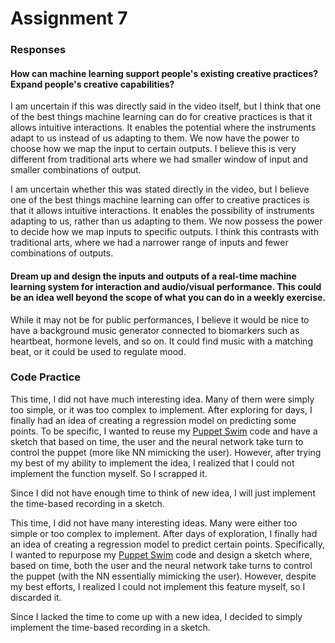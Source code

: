# Assignment 7

### Responses

#### How can machine learning support people's existing creative practices? Expand people's creative capabilities?

I am uncertain if this was directly said in the video itself, but I think that one of the best things machine learning can do for creative practices is that it allows intuitive interactions. It enables the potential where the instruments adapt to us instead of us adapting to them. We now have the power to choose how we map the input to certain outputs. I believe this is very different from traditional arts where we had smaller window of input and smaller combinations of output.

I am uncertain whether this was stated directly in the video, but I believe one of the best things machine learning can offer to creative practices is that it allows intuitive interactions. It enables the possibility of instruments adapting to us, rather than us adapting to them. We now possess the power to decide how we map inputs to specific outputs. I think this contrasts with traditional arts, where we had a narrower range of inputs and fewer combinations of outputs.

#### Dream up and design the inputs and outputs of a real-time machine learning system for interaction and audio/visual performance. This could be an idea well beyond the scope of what you can do in a weekly exercise.

While it may not be for public performances, I believe it would be nice to have a background music generator connected to biomarkers such as heartbeat, hormone levels, and so on. It could find music with a matching beat, or it could be used to regulate mood.


### Code Practice

This time, I did not have much interesting idea. Many of them were simply too simple, or it was too complex to implement. After exploring for days, I finally had an idea of creating a regression model on predicting some points. To be specific, I wanted to reuse my [Puppet Swim](https://editor.p5js.org/ob2sd/sketches/GoGZL0eJh) code and have a sketch that based on time, the user and the neural network take turn to control the puppet (more like NN mimicking the user). However, after trying my best of my ability to implement the idea, I realized that I could not implement the function myself. So I scrapped it. 

Since I did not have enough time to think of new idea, I will just implement the time-based recording in a sketch.

This time, I did not have many interesting ideas. Many were either too simple or too complex to implement. After days of exploration, I finally had an idea of creating a regression model to predict certain points. Specifically, I wanted to repurpose my [Puppet Swim](https://editor.p5js.org/ob2sd/sketches/GoGZL0eJh) code and design a sketch where, based on time, both the user and the neural network take turns to control the puppet (with the NN essentially mimicking the user). However, despite my best efforts, I realized I could not implement this feature myself, so I discarded it.

Since I lacked the time to come up with a new idea, I decided to simply implement the time-based recording in a sketch.
